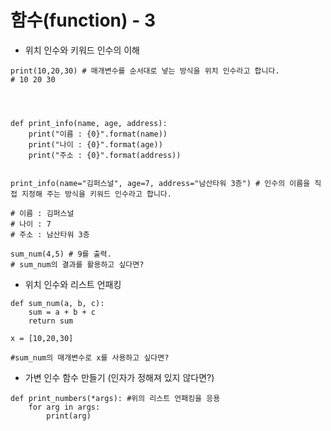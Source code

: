 # 함수(function) - 3

- 위치 인수와 키워드 인수의 이해
```
print(10,20,30) # 매개변수를 순서대로 넣는 방식을 위치 인수라고 합니다.
# 10 20 30




def print_info(name, age, address):
    print("이름 : {0}".format(name))
    print("나이 : {0}".format(age))
    print("주소 : {0}".format(address))


print_info(name="김퍼스널", age=7, address="남산타워 3층") # 인수의 이름을 직접 지정해 주는 방식을 키워드 인수라고 합니다.

# 이름 : 김퍼스널
# 나이 : 7
# 주소 : 남산타워 3층

sum_num(4,5) # 9를 출력.
# sum_num의 결과를 활용하고 싶다면?
```

- 위치 인수와 리스트 언패킹
```
def sum_num(a, b, c):
    sum = a + b + c
    return sum

x = [10,20,30]

#sum_num의 매개변수로 x를 사용하고 싶다면?
```

- 가변 인수 함수 만들기 (인자가 정해져 있지 않다면?)
```
def print_numbers(*args): #위의 리스트 언패킹을 응용
    for arg in args:
        print(arg)
```
